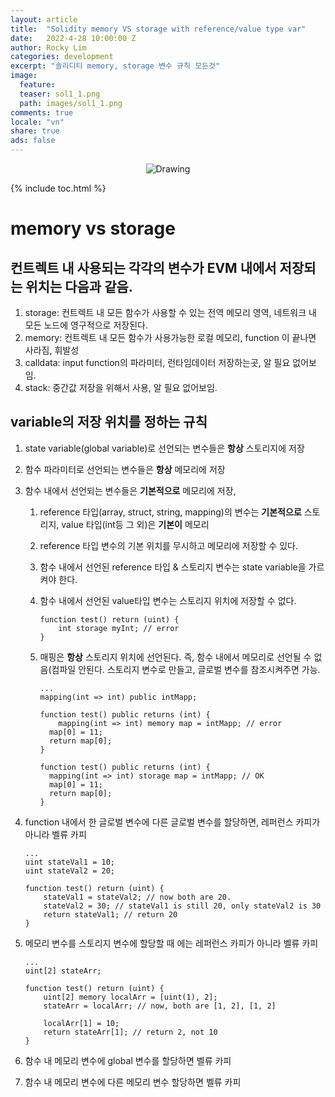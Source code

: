```yaml
---
layout: article
title:  "Solidity memory VS storage with reference/value type var"
date:   2022-4-28 10:00:00 Z
author: Rocky Lim
categories: development
excerpt: "솔리디티 memory, storage 변수 규칙 모든것"
image:
  feature:
  teaser: sol1_1.png
  path: images/sol1_1.png
comments: true
locale: "vn"
share: true
ads: false
---
```


<p style="text-align: center;">
  <img src="{{ site.url }}/images/sol1.png " alt="Drawing" style="max-width: 100%; height: auto;"/>
</p>

{% include toc.html %}

# memory vs storage

## 컨트렉트 내 사용되는 각각의 변수가  EVM 내에서 저장되는 위치는 다음과 같음.

1. storage: 컨트렉트 내 모든 함수가 사용할 수 있는 전역 메모리 영역, 네트워크 내 모든 노드에 영구적으로 저장된다.
2. memory: 컨트렉트 내 모든 함수가 사용가능한 로컬 메모리, function 이 끝나면 사라짐, 휘발성
3. calldata: input function의 파라미터, 런타임데이터 저장하는곳, 알 필요 없어보임.
4. stack: 중간값 저장을 위해서 사용, 알 필요 없어보임.

## variable의 저장 위치를 정하는 규칙

1. state variable(global variable)로 선언되는 변수들은 **항상** 스토리지에 저장
2. 함수 파라미터로 선언되는 변수들은 **항상** 메모리에 저장
3. 함수 내에서 선언되는 변수들은 **기본적으로** 메모리에 저장,
    1. reference 타입(array, struct, string, mapping)의 변수는 **기본적으로** 스토리지, value 타입(int등 그 외)은 **기본이** 메모리 
    2. reference 타입 변수의 기본 위치를 무시하고 메모리에 저장할 수 있다.
    3. 함수 내에서 선언된 reference 타입 & 스토리지 변수는 state variable을 가르켜야 한다.
    4. 함수 내에서 선언된 value타입 변수는 스토리지 위치에 저장할 수 없다.
        
        ```solidity
        function test() return (uint) {
        	int storage myInt; // error
        }
        ```
        
    5. 매핑은 **항상** 스토리지 위치에 선언된다. 즉, 함수 내에서 메모리로 선언될 수 없음(컴파일 안된다. 스토리지 변수로 만들고, 글로벌 변수를 참조시켜주면 가능.
        
        ```solidity
        ...
        mapping(int => int) public intMapp;
        
        function test() public returns (int) {
        	mapping(int => int) memory map = intMapp; // error
          map[0] = 11;
          return map[0];
        }
        
        function test() public returns (int) {
          mapping(int => int) storage map = intMapp; // OK
          map[0] = 11;
          return map[0];
        }
        ```
        
4. function 내에서 한 글로벌 변수에 다른 글로벌 변수를 할당하면, 레퍼런스 카피가 아니라 벨류 카피
    
    ```solidity
    ...
    uint stateVal1 = 10;
    uint stateVal2 = 20;
    
    function test() return (uint) {
    	stateVal1 = stateVal2; // now both are 20.
    	stateVal2 = 30; // stateVal1 is still 20, only stateVal2 is 30
    	return stateVal1; // return 20
    }
    ```
    
5. 메모리 변수를 스토리지 변수에 할당할 때 에는 레퍼런스 카피가 아니라 벨류 카피
    
    ```solidity
    ...
    uint[2] stateArr;
    
    function test() return (uint) {
    	uint[2] memory localArr = [uint(1), 2];
    	stateArr = localArr; // now, both are [1, 2], [1, 2]
    
    	localArr[1] = 10;
    	return stateArr[1]; // return 2, not 10
    }
    ```
    
6. 함수 내 메모리 변수에 global 변수를 할당하면 벨류 카피
7. 함수 내 메모리 변수에 다른 메모리 변수 할당하면 벨류 카피
